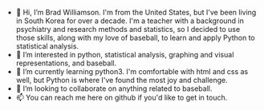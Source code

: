 - 👋 Hi, I’m Brad Williamson. I'm from the United States, but I've been living in South Korea for over a decade. I'm a teacher with a background in psychiatry and research methods and statistics, so I decided to use those skills, along with my love of baseball, to learn and apply Python to statistical analysis.
- 👀 I’m interested in python, statistical analysis, graphing and visual representations, and baseball.
- 🌱 I’m currently learning python3. I'm comfortable with html and css as well, but Python is where I've found the most joy and challenge.
- 💞️ I’m looking to collaborate on anything related to baseball.
- 📫 You can reach me here on github if you'd like to get in touch.

<!---
b-williamson/b-williamson is a ✨ special ✨ repository because its `README.md` (this file) appears on your GitHub profile.
You can click the Preview link to take a look at your changes.
--->
